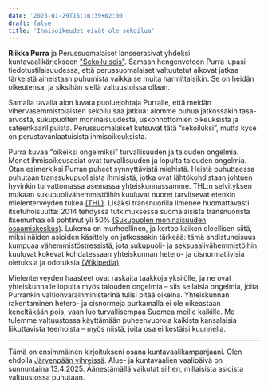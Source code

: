 ```yaml
---
date: '2025-01-29T15:16:39+02:00'
draft: false
title: 'Ihmisoikeudet eivät ole sekoilua'
---
```

**Riikka Purra** ja Perussuomalaiset lanseerasivat yhdeksi kuntavaalikärjekseen ["Sekoilu seis"](https://youtu.be/yN5HzyKyCSA?t=865). Samaan hengenvetoon Purra lupasi tiedotustilaisuudessa, että perussuomalaiset valtuutetut aikovat jatkaa tärkeistä aiheistaan puhumista vaikka se muita harmittaisikin. Se on heidän oikeutensa, ja siksihän siellä valtuustoissa ollaan. 

Samalla tavalla aion luvata puoluejohtaja Purralle, että meidän vihervasemmistolaisten sekoilu saa jatkua: aiomme puhua jatkossakin tasa-arvosta, sukupuolten moninaisuudesta, uskonnottomien oikeuksista ja sateenkaarilipuista. Perussuomalaiset kutsuvat tätä “sekoiluksi”, mutta kyse on perustavanlaatuisista ihmisoikeuksista.

Purra kuvaa "oikeiksi ongelmiksi" turvallisuuden ja talouden ongelmia. Monet ihmisoikeusasiat ovat turvallisuuden ja lopulta talouden ongelmia. Otan esimerkiksi Purran puheet synnyttävistä miehistä. Heistä puhuttaessa puhutaan transsukupuolisista ihmisistä, jotka ovat lähtökohdistaan johtuen hyvinkin turvattomassa asemassa yhteiskunnassamme. THL:n selvityksen mukaan sukupuolivähemmistöihin kuuluvat nuoret tarvitsevat etenkin mielenterveyden tukea [(THL)](https://thl.fi/-/mielenterveysoireilu-on-yleista-erityisesti-kiusatuilla-transmaskuliinisilla-nuorilla). Lisäksi transnuorilla ilmenee huomattavasti itsetuhoisuutta: 2014 tehdyssä tutkimuksessa suomalaisista transnuorista itsemurhaa oli pohtinut yli 50% [(Sukupuolen moninaisuuden osaamiskeskus)](https://sukupuolenosaamiskeskus.fi/wp-content/uploads/2021/06/Transnuoret-ja-itsemurha-tutkimuskatsaus-2021.pdf). Lukema on murheellinen, ja kertoo kaiken oleellisen siitä, miksi näiden asioiden käsittely on jatkossakin tärkeää: tämä ahdistuneisuus kumpuaa vähemmistöstressistä, jota sukupuoli- ja seksuaalivähemmistöihin kuuluvat kokevat kohdatessaan yhteiskunnan hetero- ja cisnormatiivisia oletuksia ja odotuksia [(Wikipedia)](https://fi.wikipedia.org/wiki/V%C3%A4hemmist%C3%B6stressi).

Mielenterveyden haasteet ovat raskaita taakkoja yksilölle, ja ne ovat yhteiskunnalle lopulta myös talouden ongelmia – siis sellaisia ongelmia, joita Purrankin valtionvarainministerinä tulisi pitää oikeina. Yhteiskunnan rakentaminen hetero- ja cisnormeja purkamalla ei ole oikeastaan keneltäkään pois, vaan luo turvallisempaa Suomea meille kaikille. Me tulemme valtuustossa käyttämään puheenvuoroja kaikista kansalaisia liikuttavista teemoista – myös niistä, joita osa ei kestäisi kuunnella.


---

Tämä on ensimmäinen kirjoitukseni osana kuntavaalikampanjaani. Olen ehdolla [Järvenpään vihreissä](https://www.jarvenpaanvihreat.fi/). Alue- ja kuntavaalien vaalipäivä on sunnuntaina 13.4.2025. Äänestämällä vaikutat siihen, millaisista asioista valtuustossa puhutaan.